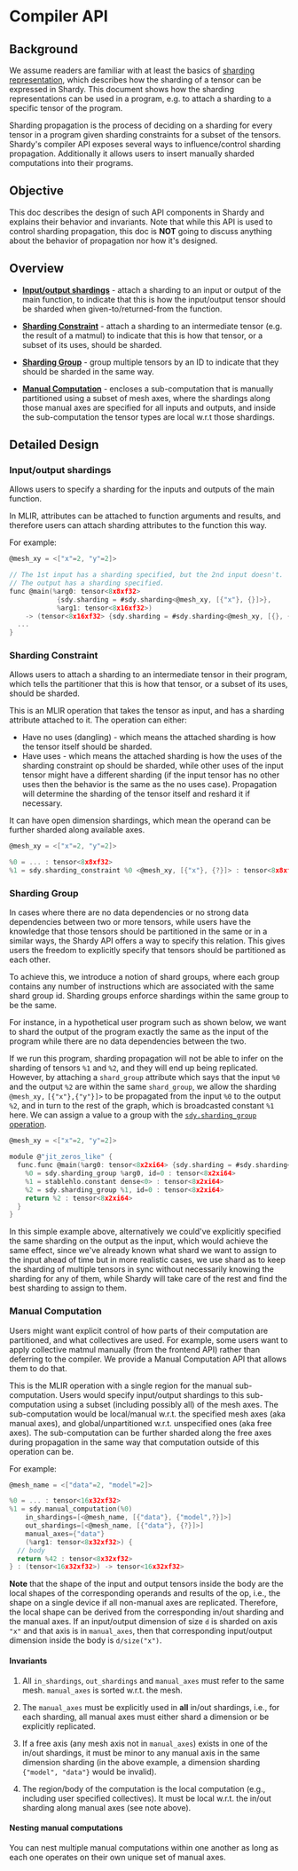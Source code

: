 # Compiler API

## Background

We assume readers are familiar with at least the basics of
[sharding representation](sharding_representation.md), which describes how the
sharding of a tensor can be expressed in Shardy. This document shows how the
sharding representations can be used in a program, e.g. to attach a sharding to
a specific tensor of the program.

Sharding propagation is the process of deciding on a sharding for every tensor
in a program given sharding constraints for a subset of the tensors. Shardy's
compiler API exposes several ways to influence/control sharding propagation.
Additionally it allows users to insert manually sharded computations into their
programs.

## Objective

This doc describes the design of such API components in Shardy and explains
their behavior and invariants. Note that while this API is used to control
sharding propagation, this doc is **NOT** going to discuss anything about the
behavior of propagation nor how it's designed.

## Overview

*   [**Input/output shardings**](#inputoutput-shardings) - attach a sharding to
    an input or output of the main function, to indicate that this is how the
    input/output tensor should be sharded when given-to/returned-from the
    function.

*   [**Sharding Constraint**](#sharding-constraint) - attach a sharding to an
    intermediate tensor (e.g. the result of a matmul) to indicate that this is
    how that tensor, or a subset of its uses, should be sharded.

*   [**Sharding Group**](#sharding-group) - group multiple tensors by an ID to
    indicate that they should be sharded in the same way.

*   [**Manual Computation**](#manual-computation) - encloses a sub-computation
    that is manually partitioned using a subset of mesh axes, where the
    shardings along those manual axes are specified for all inputs and outputs,
    and inside the sub-computation the tensor types are local w.r.t those
    shardings.

## Detailed Design

### Input/output shardings

Allows users to specify a sharding for the inputs and outputs of the main
function.

In MLIR, attributes can be attached to function arguments and results, and
therefore users can attach sharding attributes to the function this way.

For example:

```c
@mesh_xy = <["x"=2, "y"=2]>

// The 1st input has a sharding specified, but the 2nd input doesn't.
// The output has a sharding specified.
func @main(%arg0: tensor<8x8xf32>
            {sdy.sharding = #sdy.sharding<@mesh_xy, [{"x"}, {}]>},
            %arg1: tensor<8x16xf32>)
    -> (tensor<8x16xf32> {sdy.sharding = #sdy.sharding<@mesh_xy, [{}, {"y"}]>}) {
  ...
}
```

### Sharding Constraint

Allows users to attach a sharding to an intermediate tensor in their program,
which tells the partitioner that this is how that tensor, or a subset of its
uses, should be sharded.

This is an MLIR operation that takes the tensor as input, and has a sharding
attribute attached to it. The operation can either:

*   Have no uses (dangling) - which means the attached sharding is how the
    tensor itself should be sharded.
*   Have uses - which means the attached sharding is how the uses of the
    sharding constraint op should be sharded, while other uses of the input
    tensor might have a different sharding (if the input tensor has no other
    uses then the behavior is the same as the no uses case). Propagation will
    determine the sharding of the tensor itself and reshard it if necessary.

It can have open dimension shardings, which mean the operand can be further
sharded along available axes.

```c
@mesh_xy = <["x"=2, "y"=2]>

%0 = ... : tensor<8x8xf32>
%1 = sdy.sharding_constraint %0 <@mesh_xy, [{"x"}, {?}]> : tensor<8x8xf32>
```

### Sharding Group

In cases where there are no data dependencies or no strong data dependencies
between two or more tensors, while users have the knowledge that those tensors
should be partitioned in the same or in a similar ways, the Shardy API offers a
way to specify this relation. This gives users the freedom to explicitly specify
that tensors should be partitioned as each other.

To achieve this, we introduce a notion of shard groups, where each group
contains any number of instructions which are associated with the same shard
group id. Sharding groups enforce shardings within the same group to be the
same.

For instance, in a hypothetical user program such as shown below, we want to
shard the output of the program exactly the same as the input of the program
while there are no data dependencies between the two.

If we run this program, sharding propagation will not be able to infer on the
sharding of tensors `%1` and `%2`, and they will end up being replicated.
However, by attaching a `shard_group` attribute which says that the input `%0`
and the output `%2` are within the same `shard_group`, we allow the sharding
`@mesh_xy,` `[{"x"},{"y"}]>` to be propagated from the input `%0` to the output
`%2`, and in turn to the rest of the graph, which is broadcasted constant `%1`
here. We can assign a value to a group with the
[`sdy.sharding_group` operation](sdy_dialect.md#sdysharding_group-sdyshardinggroupop).

```c
@mesh_xy = <["x"=2, "y"=2]>

module @"jit_zeros_like" {
  func.func @main(%arg0: tensor<8x2xi64> {sdy.sharding = #sdy.sharding<@mesh_xy, [{"x"},{"y"}]>}}) -> (tensor<8x2xi64>) {
    %0 = sdy.sharding_group %arg0, id=0 : tensor<8x2xi64>
    %1 = stablehlo.constant dense<0> : tensor<8x2xi64>
    %2 = sdy.sharding_group %1, id=0 : tensor<8x2xi64>
    return %2 : tensor<8x2xi64>
  }
}
```

In this simple example above, alternatively we could've explicitly specified the
same sharding on the output as the input, which would achieve the same effect,
since we've already known what shard we want to assign to the input ahead of
time but in more realistic cases, we use shard as to keep the sharding of
multiple tensors in sync without necessarily knowing the sharding for any of
them, while Shardy will take care of the rest and find the best sharding to
assign to them.

### Manual Computation

Users might want explicit control of how parts of their computation are
partitioned, and what collectives are used. For example, some users want to
apply collective matmul manually (from the frontend API) rather than deferring
to the compiler. We provide a Manual Computation API that allows them to do
that.

This is the MLIR operation with a single region for the manual sub-computation.
Users would specify input/output shardings to this sub-computation using a
subset (including possibly all) of the mesh axes. The sub-computation would be
local/manual w.r.t. the specified mesh axes (aka manual axes), and
global/unpartitioned w.r.t. unspecified ones (aka free axes). The
sub-computation can be further sharded along the free axes during propagation in
the same way that computation outside of this operation can be.

For example:

```c
@mesh_name = <["data"=2, "model"=2]>

%0 = ... : tensor<16x32xf32>
%1 = sdy.manual_computation(%0)
    in_shardings=[<@mesh_name, [{"data"}, {"model",?}]>]
    out_shardings=[<@mesh_name, [{"data"}, {?}]>]
    manual_axes={"data"}
    (%arg1: tensor<8x32xf32>) {
  // body
  return %42 : tensor<8x32xf32>
} : (tensor<16x32xf32>) -> tensor<16x32xf32>
```

**Note** that the shape of the input and output tensors inside the body are the
local shapes of the corresponding operands and results of the op, i.e., the
shape on a single device if all non-manual axes are replicated. Therefore, the
local shape can be derived from the corresponding in/out sharding and the manual
axes. If an input/output dimension of size `d` is sharded on axis `"x"` and that
axis is in `manual_axes`, then that corresponding input/output dimension inside
the body is `d/size("x")`.

#### Invariants

1.  All `in_shardings`, `out_shardings` and `manual_axes` must refer to the same
    mesh. `manual_axes` is sorted w.r.t. the mesh.

2.  The `manual_axes` must be explicitly used in **all** in/out shardings, i.e.,
    for each sharding, all manual axes must either shard a dimension or be
    explicitly replicated.

3.  If a free axis (any mesh axis not in `manual_axes`) exists in one of the
    in/out shardings, it must be minor to any manual axis in the same dimension
    sharding (in the above example, a dimension sharding `{"model", "data"}`
    would be invalid).

4.  The region/body of the computation is the local computation (e.g., including
    user specified collectives). It must be local w.r.t. the in/out sharding
    along manual axes (see note above).

#### Nesting manual computations

You can nest multiple manual computations within one another as long as each one
operates on their own unique set of manual axes.

